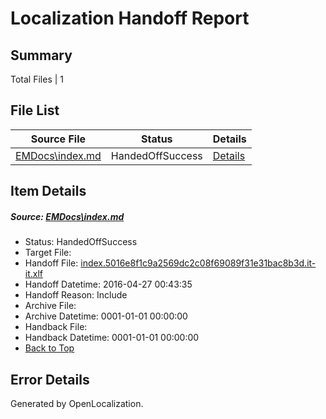 # <a name='report-top'></a> Localization Handoff Report

## Summary
 Total Files | 1

## File List
 Source File | Status | Details 
 ----------- | ------ | ------- 
 [EMDocs\index.md](https://github.com/Microsoft/EMDocs-pr/blob/c296c662d330b319eaf1c809165a0bfac5b8064e/EMDocs/index.md) | HandedOffSuccess | [Details](#cfe98a01cb3b6342f2ca8efcfa7379203b0205a259)

## Item Details
##### <a name='cfe98a01cb3b6342f2ca8efcfa7379203b0205a259'></a> Source: [EMDocs\index.md](https://github.com/Microsoft/EMDocs-pr/blob/c296c662d330b319eaf1c809165a0bfac5b8064e/EMDocs/index.md)
* Status: HandedOffSuccess
* Target File: 
* Handoff File: [index.5016e8f1c9a2569dc2c08f69089f31e31bac8b3d.it-it.xlf](https://github.com/Microsoft/EM.handoff/blob/b6e544510a1d1ca18ca843bdedc5901c54ca74b5/ol-handoff/Microsoft/EMDocs-pr.it-it/master/index.5016e8f1c9a2569dc2c08f69089f31e31bac8b3d.it-it.xlf)
* Handoff Datetime: 2016-04-27 00:43:35
* Handoff Reason: Include
* Archive File: 
* Archive Datetime: 0001-01-01 00:00:00
* Handback File: 
* Handback Datetime: 0001-01-01 00:00:00
* [Back to Top](#report-top)


## Error Details

Generated by OpenLocalization.
